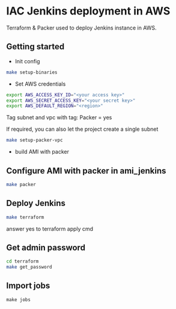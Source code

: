 # IAC Jenkins deployment in AWS

Terraform & Packer used to deploy Jenkins instance in AWS.

## Getting started

* Init config

```sh
make setup-binaries
```

* Set AWS credentials

```sh
export AWS_ACCESS_KEY_ID="<your access key>"
export AWS_SECRET_ACCESS_KEY="<your secret key>"
export AWS_DEFAULT_REGION="<region>"
```

Tag subnet and vpc with tag: Packer = yes

If required, you can also let the project create a single subnet
```sh
make setup-packer-vpc
```


* build AMI with packer

## Configure AMI with packer in ami_jenkins

```sh
make packer
```

## Deploy Jenkins

```sh
make terraform
```
answer yes to terraform apply cmd

## Get admin password
```sh
cd terraform
make get_password
```

## Import jobs
```
make jobs
```
